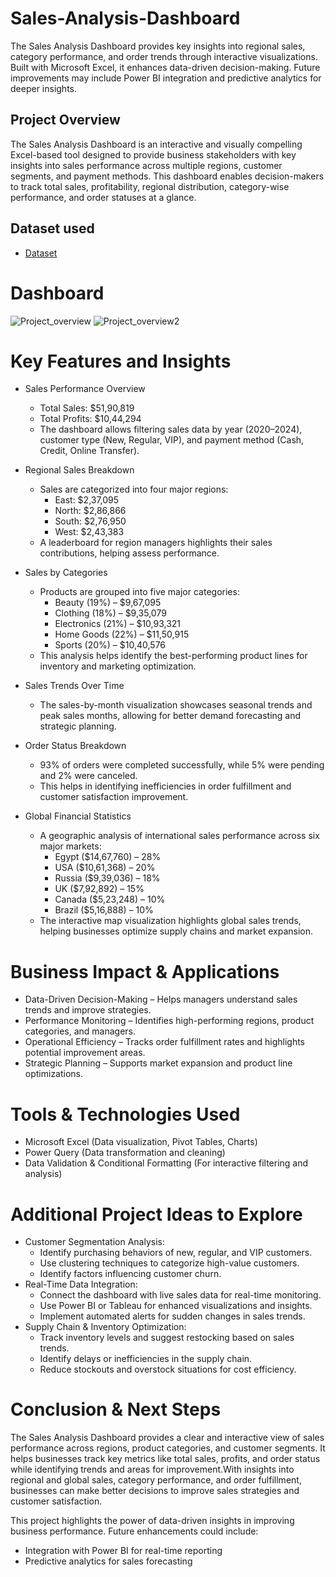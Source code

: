 # Sales-Analysis-Dashboard
The Sales Analysis Dashboard provides key insights into regional sales, category performance, and order trends through interactive visualizations. Built with Microsoft Excel, it enhances data-driven decision-making. Future improvements may include Power BI integration and predictive analytics for deeper insights.

## Project Overview
The Sales Analysis Dashboard is an interactive and visually compelling Excel-based tool designed to provide business stakeholders with key insights into sales performance across multiple regions, customer segments, and payment methods. This dashboard enables decision-makers to track total sales, profitability, regional distribution, category-wise performance, and order statuses at a glance.

## Dataset used
- <a href="https://github.com/Shakeel-Data/Sales-Analysis-Dashboard/blob/main/Dataset.xlsx">Dataset</a>

# Dashboard
![Project_overview](https://github.com/user-attachments/assets/85aabed7-92df-42f0-8ca6-f0aa6390faff)
![Project_overview2](https://github.com/user-attachments/assets/5bc6ee12-a00e-4e5c-a7a1-e7e1f4208158)

# Key Features and Insights
- Sales Performance Overview
  - Total Sales: $51,90,819
  - Total Profits: $10,44,294
  - The dashboard allows filtering sales data by year (2020–2024), customer type (New, Regular, VIP), and payment method (Cash, Credit, Online Transfer).

- Regional Sales Breakdown
  - Sales are categorized into four major regions:
    - East: $2,37,095
    - North: $2,86,866
    - South: $2,76,950
    - West: $2,43,383
  - A leaderboard for region managers highlights their sales contributions, helping assess performance.

- Sales by Categories
  - Products are grouped into five major categories:
    - Beauty (19%) – $9,67,095
    - Clothing (18%) – $9,35,079
    - Electronics (21%) – $10,93,321
    - Home Goods (22%) – $11,50,915
    - Sports (20%) – $10,40,576
  - This analysis helps identify the best-performing product lines for inventory and marketing optimization.

- Sales Trends Over Time
  - The sales-by-month visualization showcases seasonal trends and peak sales months, allowing for better demand forecasting and strategic planning.

- Order Status Breakdown
  - 93% of orders were completed successfully, while 5% were pending and 2% were canceled.
  - This helps in identifying inefficiencies in order fulfillment and customer satisfaction improvement.

- Global Financial Statistics
  - A geographic analysis of international sales performance across six major markets:
    - Egypt ($14,67,760) – 28%
    - USA ($10,61,368) – 20%
    - Russia ($9,39,036) – 18%
    - UK ($7,92,892) – 15%
    - Canada ($5,23,248) – 10%
    - Brazil ($5,16,888) – 10%
  - The interactive map visualization highlights global sales trends, helping businesses optimize supply chains and market expansion.

# Business Impact & Applications
- Data-Driven Decision-Making – Helps managers understand sales trends and improve strategies.
- Performance Monitoring – Identifies high-performing regions, product categories, and managers.
- Operational Efficiency – Tracks order fulfillment rates and highlights potential improvement areas.
- Strategic Planning – Supports market expansion and product line optimizations.

# Tools & Technologies Used
- Microsoft Excel (Data visualization, Pivot Tables, Charts)
- Power Query (Data transformation and cleaning)
- Data Validation & Conditional Formatting (For interactive filtering and analysis)

# Additional Project Ideas to Explore
- Customer Segmentation Analysis:
  - Identify purchasing behaviors of new, regular, and VIP customers.
  - Use clustering techniques to categorize high-value customers.
  - Identify factors influencing customer churn.
- Real-Time Data Integration:
  - Connect the dashboard with live sales data for real-time monitoring.
  - Use Power BI or Tableau for enhanced visualizations and insights.
  - Implement automated alerts for sudden changes in sales trends.
- Supply Chain & Inventory Optimization:
  - Track inventory levels and suggest restocking based on sales trends.
  - Identify delays or inefficiencies in the supply chain.
  - Reduce stockouts and overstock situations for cost efficiency.

# Conclusion & Next Steps
The Sales Analysis Dashboard provides a clear and interactive view of sales performance across regions, product categories, and customer segments. It helps businesses track key metrics like total sales, profits, and order status while identifying trends and areas for improvement.With insights into regional and global sales, category performance, and order fulfillment, businesses can make better decisions to improve sales strategies and customer satisfaction.

This project highlights the power of data-driven insights in improving business performance. Future enhancements could include:
- Integration with Power BI for real-time reporting
- Predictive analytics for sales forecasting
  
